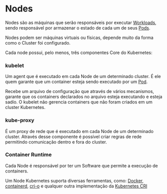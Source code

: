 # Nodes

Nodes são as máquinas que serão responsáveis por executar [Workloads](#workload), sendo responsável por armazenar o estado de cada um de seus [Pods](#pod).

Nodes podem ser máquinas virtuais ou físicas, depende muito da forma como o Cluster foi configurado.

Cada node possui, pelo menos, três componentes Core do Kubernetes:

### kubelet

Um agent que é executado em cada Node de um determinado cluster. É ele quem garante que um container esteja sendo executado por um [Pod](#pod).

Recebe um arquivo de configuração que através de vários mecanismos, garante que os containers declarados no arquivo esteja executando e esteja sadío. O kubelet não gerencia containers que não foram criados em um cluster Kubernetes.

### kube-proxy

É um proxy de rede que é executado em cada Node de um determinado cluster. Através desse componente é possível criar regras de rede permitindo comunicação dentro e fora do cluster.

### Container Runtime

Cada Node é responsável por ter um Software que permite a execução de containers.

Um Node Kubernetes suporta diversas ferramentas, como: [Docker](https://docs.docker.com/engine/), [containerd](https://containerd.io/docs/), [cri-o](https://cri-o.io/#what-is-cri-o) e qualquer outra implementação da [Kubernetes CRI](https://github.com/kubernetes/community/blob/master/contributors/devel/sig-node/container-runtime-interface.md)